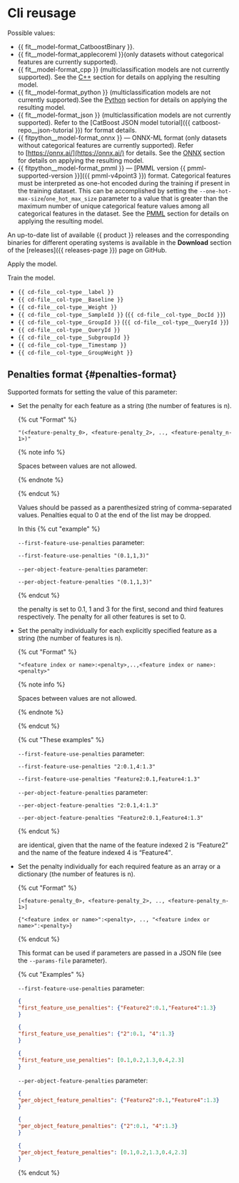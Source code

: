 # Cli reusage

Possible values:

- {{ fit__model-format_CatboostBinary }}.
- {{ fit__model-format_applecoreml }}(only datasets without categorical features are currently supported).
- {{ fit__model-format_cpp }} (multiclassification models are not currently supported). See the [C++](../../../concepts/c-plus-plus-api_applycatboostmodel.md) section for details on applying the resulting model.
- {{ fit__model-format_python }} (multiclassification models are not currently supported).See the [Python](../../../concepts/python-reference_apply_catboost_model.md) section for details on applying the resulting model.
- {{ fit__model-format_json }} (multiclassification models are not currently supported). Refer to the [CatBoost JSON model tutorial]({{ catboost-repo__json-tutorial }}) for format details.
- {{ fitpython__model-format_onnx }} — ONNX-ML format (only datasets without categorical features are currently supported). Refer to [https://onnx.ai/](https://onnx.ai/) for details. See the [ONNX](../../../concepts/apply-onnx-ml.md) section for details on applying the resulting model.
- {{ fitpython__model-format_pmml }} — [PMML version {{ pmml-supported-version }}]({{ pmml-v4point3 }}) format. Categorical features must be interpreted as one-hot encoded during the training if present in the training dataset. This can be accomplished by setting the `--one-hot-max-size`/`one_hot_max_size` parameter to a value that is greater than the maximum number of unique categorical feature values among all categorical features in the dataset. See the [PMML](../../../concepts/apply-pmml.md) section for details on applying the resulting model.


An up-to-date list of available {{ product }} releases and the corresponding binaries for different operating systems is available in the **Download** section of the [releases]({{ releases-page }}) page on GitHub.

Apply the model.

Train the model.

- `{{ cd-file__col-type__label }}`
- `{{ cd-file__col-type__Baseline }}`
- `{{ cd-file__col-type__Weight }}`
- `{{ cd-file__col-type__SampleId }}` (`{{ cd-file__col-type__DocId }}`)
- `{{ cd-file__col-type__GroupId }}` (`{{ cd-file__col-type__QueryId }}`)
- `{{ cd-file__col-type__QueryId }}`
- `{{ cd-file__col-type__SubgroupId }}`
- `{{ cd-file__col-type__Timestamp }}`
- `{{ cd-file__col-type__GroupWeight }}`


## Penalties format {#penalties-format}

Supported formats for setting the value of this parameter:

- Set the penalty for each feature as a string (the number of features is n).

    {% cut "Format" %}

    ```
    "(<feature-penalty_0>, <feature-penalty_2>, .., <feature-penalty_n-1>)"
    ```

    {% note info %}

    Spaces between values are not allowed.

    {% endnote %}

    {% endcut %}

    Values should be passed as a parenthesized string of comma-separated values. Penalties equal to 0 at the end of the list may be dropped.

    In this
    {% cut "example" %}

    `--first-feature-use-penalties` parameter:

    ```
    --first-feature-use-penalties "(0.1,1,3)"
    ```

    `--per-object-feature-penalties` parameter:

    ```
    --per-object-feature-penalties "(0.1,1,3)"
    ```

    {% endcut %}

    the penalty is set to 0.1, 1 and 3 for the first, second and third features respectively. The penalty for all other features is set to 0.

- Set the penalty individually for each explicitly specified feature as a string (the number of features is n).

    {% cut "Format" %}

    ```
    "<feature index or name>:<penalty>,..,<feature index or name>:<penalty>"
    ```

    {% note info %}

    Spaces between values are not allowed.

    {% endnote %}

    {% endcut %}

    {% cut "These examples" %}

    `--first-feature-use-penalties` parameter:

    ```
    --first-feature-use-penalties "2:0.1,4:1.3"
    ```

    ```
    --first-feature-use-penalties "Feature2:0.1,Feature4:1.3"
    ```

    `--per-object-feature-penalties` parameter:

    ```
    --per-object-feature-penalties "2:0.1,4:1.3"
    ```

    ```
    --per-object-feature-penalties "Feature2:0.1,Feature4:1.3"
    ```

    {% endcut %}

    are identical, given that the name of the feature indexed 2 is <q>Feature2</q> and the name of the feature indexed 4 is <q>Feature4</q>.

- Set the penalty individually for each required feature as an array or a dictionary (the number of features is n).

    {% cut "Format" %}

    ```
    [<feature-penalty_0>, <feature-penalty_2>, .., <feature-penalty_n-1>]
    ```

    ```
    {"<feature index or name>":<penalty>, .., "<feature index or name>":<penalty>}
    ```

    {% endcut %}

    This format can be used if parameters are passed in a JSON file (see the `--params-file` parameter).

    {% cut "Examples" %}

    `--first-feature-use-penalties` parameter:

    ```json
    {
    "first_feature_use_penalties": {"Feature2":0.1,"Feature4":1.3}
    }
    ```

    ```json
    {
    "first_feature_use_penalties": {"2":0.1, "4":1.3}
    }
    ```

    ```json
    {
    "first_feature_use_penalties": [0.1,0.2,1.3,0.4,2.3]
    }
    ```

    `--per-object-feature-penalties` parameter:

    ```json
    {
    "per_object_feature_penalties": {"Feature2":0.1,"Feature4":1.3}
    }
    ```

    ```json
    {
    "per_object_feature_penalties": {"2":0.1, "4":1.3}
    }
    ```

    ```json
    {
    "per_object_feature_penalties": [0.1,0.2,1.3,0.4,2.3]
    }
    ```

    {% endcut %}
